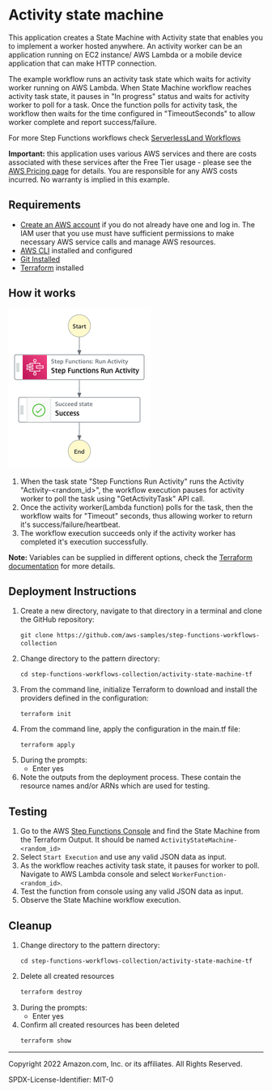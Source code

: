# Activity state machine

This application creates a State Machine with Activity state that enables you to implement a worker hosted anywhere. An activity worker can be an application running on EC2 instance/ AWS Lambda or a mobile device application that can make HTTP connection. 

The example workflow runs an activity task state which waits for activity worker running on AWS Lambda. When State Machine workflow reaches activity task state, it pauses in "In progress" status and waits for activity worker to poll for a task. Once the function polls for activity task, the workflow then waits for the time configured in "TimeoutSeconds" to allow worker complete and report success/failure.

For more Step Functions workflows check [ServerlessLand Workflows](https://serverlessland.com/workflows)

**Important:** this application uses various AWS services and there are costs associated with these services after the Free Tier usage - please see the [AWS Pricing page](https://aws.amazon.com/pricing/) for details. You are responsible for any AWS costs incurred. No warranty is implied in this example.

## Requirements

* [Create an AWS account](https://portal.aws.amazon.com/gp/aws/developer/registration/index.html) if you do not already have one and log in. The IAM user that you use must have sufficient permissions to make necessary AWS service calls and manage AWS resources.
* [AWS CLI](https://docs.aws.amazon.com/cli/latest/userguide/install-cliv2.html) installed and configured
* [Git Installed](https://git-scm.com/book/en/v2/Getting-Started-Installing-Git)
* [Terraform](https://learn.hashicorp.com/tutorials/terraform/install-cli?in=terraform/aws-get-started) installed

## How it works

![statemachine](./statemachines/stepfunctions.png)

1. When the task state "Step Functions Run Activity" runs the Activity "Activity-<random_id>", the workflow execution pauses for activity worker to poll the task using "GetActivityTask" API call.
2. Once the activity worker(Lambda function) polls for the task, then the workflow waits for "Timeout" seconds, thus allowing worker to return it's success/failure/heartbeat.
3. The workflow execution succeeds only if the activity worker has completed it's execution successfully.

**Note:** Variables can be supplied in different options, check the [Terraform documentation](https://developer.hashicorp.com/terraform/language/values/variables) for more details.

## Deployment Instructions

1. Create a new directory, navigate to that directory in a terminal and clone the GitHub repository:
    ``` 
    git clone https://github.com/aws-samples/step-functions-workflows-collection
    ```
1. Change directory to the pattern directory:
    ```
    cd step-functions-workflows-collection/activity-state-machine-tf
    ```
1. From the command line, initialize Terraform to download and install the providers defined in the configuration:
    ```
    terraform init
    ```
1. From the command line, apply the configuration in the main.tf file:
    ```
    terraform apply
    ```
1. During the prompts:
    * Enter yes
1. Note the outputs from the deployment process. These contain the resource names and/or ARNs which are used for testing.

## Testing

1. Go to the AWS [Step Functions Console](https://us-east-1.console.aws.amazon.com/states/home) and find the State Machine from the Terraform Output. It should be named `ActivityStateMachine-<random_id>`
2. Select `Start Execution` and use any valid JSON data as input.
3. As the workflow reaches activity task state, it pauses for worker to poll. Navigate to AWS Lambda console and select `WorkerFunction-<random_id>`.
4. Test the function from console using any valid JSON data as input.
5. Observe the State Machine workflow execution.

## Cleanup
1. Change directory to the pattern directory:
    ```
    cd step-functions-workflows-collection/activity-state-machine-tf
    ```
1. Delete all created resources
    ```bash
    terraform destroy
    ```
1. During the prompts:
    * Enter yes
1. Confirm all created resources has been deleted
    ```bash
    terraform show
    ```

----
Copyright 2022 Amazon.com, Inc. or its affiliates. All Rights Reserved.

SPDX-License-Identifier: MIT-0
